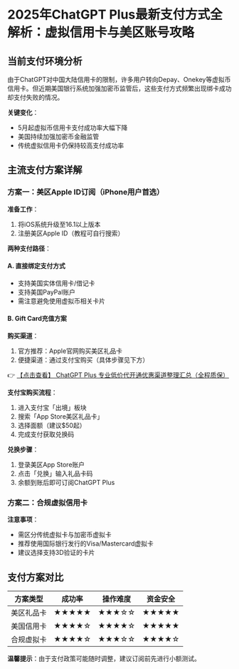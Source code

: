 # 2025年ChatGPT Plus最新支付方式全解析：虚拟信用卡与美区账号攻略

## 当前支付环境分析

由于ChatGPT对中国大陆信用卡的限制，许多用户转向Depay、Onekey等虚拟币信用卡。但近期美国银行系统加强加密币监管后，这些支付方式频繁出现绑卡成功却支付失败的情况。

**关键变化**：
- 5月起虚拟币信用卡支付成功率大幅下降
- 美国持续加强加密币金融监管
- 传统虚拟信用卡仍保持较高支付成功率

## 主流支付方案详解

### 方案一：美区Apple ID订阅（iPhone用户首选）

**准备工作**：
1. 将iOS系统升级至16.1以上版本
2. 注册美区Apple ID（教程可自行搜索）

**两种支付路径**：

#### A. 直接绑定支付方式
- 支持美国实体信用卡/借记卡
- 支持美国PayPal账户
- 需注意避免使用虚拟币相关卡片

#### B. Gift Card充值方案

**购买渠道**：
1. 官方推荐：Apple官网购买美区礼品卡
2. 便捷渠道：通过支付宝购买（具体步骤见下方）

👉 [【点击查看】 ChatGPT Plus 专业低价代开通优惠渠道整理汇总（全程质保）](https://bit.ly/DaiKai)

**支付宝购买流程**：
1. 进入支付宝「出境」板块
2. 搜索「App Store美区礼品卡」
3. 选择面额（建议$50起）
4. 完成支付获取兑换码

**兑换步骤**：
1. 登录美区App Store账户
2. 点击「兑换」输入礼品卡码
3. 余额到账后即可订阅ChatGPT Plus

### 方案二：合规虚拟信用卡

**注意事项**：
- 需区分传统虚拟卡与加密币虚拟卡
- 推荐使用国际银行发行的Visa/Mastercard虚拟卡
- 建议选择支持3D验证的卡片

## 支付方案对比

| 方案类型 | 成功率 | 操作难度 | 资金安全 |
|---------|--------|----------|----------|
| 美区礼品卡 | ★★★★★ | ★★★☆☆ | ★★★★★ |
| 美国信用卡 | ★★★★☆ | ★★★★☆ | ★★★★★ |
| 合规虚拟卡 | ★★★★☆ | ★★★☆☆ | ★★★★☆ |

**温馨提示**：由于支付政策可能随时调整，建议订阅前先进行小额测试。